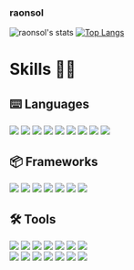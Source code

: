 ### raonsol

![raonsol's stats](https://github-readme-stats.vercel.app/api?username=raonsol&show_icons=true&theme=vue)
[![Top Langs](https://github-readme-stats.vercel.app/api/top-langs/?username=raonsol&theme=vue&layout=compact)](https://github.com/anuraghazra/github-readme-stats)


# Skills 💪🏻
## ⌨️ Languages
<a href="" target="_blank"><img src="https://img.shields.io/badge/C-A8B9CC?style=for-the-badge&logo=C&logoColor=white"/></a>
<a href="" target="_blank"><img src="https://img.shields.io/badge/C++-00599C?style=for-the-badge&logo=C%2B%2B&logoColor=white"/></a>
<a href="" target="_blank"><img src="https://img.shields.io/badge/Python-3776AB?style=for-the-badge&logo=Python&logoColor=white"/></a>
<a href="" target="_blank"><img src="https://img.shields.io/badge/Java-007396?style=for-the-badge&logo=Java&logoColor=white"/></a>
<a href="" target="_blank"><img src="https://img.shields.io/badge/JavaScript-F7DF1E?style=for-the-badge&logo=JavaScript&logoColor=black"/></a>
<a href="" target="_blank"><img src="https://img.shields.io/badge/HTML5-E34F26?style=for-the-badge&logo=HTML5&logoColor=white"/></a>
<a href="" target="_blank"><img src="https://img.shields.io/badge/CSS3-1572B6?style=for-the-badge&logo=CSS3&logoColor=white"/></a>
<a href="" target="_blank"><img src="https://img.shields.io/badge/LaTeX-008080?style=for-the-badge&logo=LaTeX&logoColor=white"/></a>
<a href="" target="_blank"><img src="https://img.shields.io/badge/Markdown-000000?style=for-the-badge&logo=Markdown&logoColor=white"/></a>


## 📦 Frameworks
<a href="" target="_blank"><img src="https://img.shields.io/badge/TensorFlow-FF6F00?style=for-the-badge&logo=TensorFlow&logoColor=white"/></a>
<a href="" target="_blank"><img src="https://img.shields.io/badge/Keras-D00000?style=for-the-badge&logo=Keras&logoColor=white"/></a>
<a href="" target="_blank"><img src="https://img.shields.io/badge/PyTorch-EE4C2C?style=for-the-badge&logo=PyTorch&logoColor=white"/></a>
<a href="" target="_blank"><img src="https://img.shields.io/badge/scikit learn-F7931E?style=for-the-badge&logo=scikitlearn&logoColor=white"/></a>
<a href="" target="_blank"><img src="https://img.shields.io/badge/OpenCV-5C3EE8?style=for-the-badge&logo=OpenCV&logoColor=white"/></a>
<a href="" target="_blank"><img src="https://img.shields.io/badge/Django-092E20?style=for-the-badge&logo=Django&logoColor=white"/></a>
<a href="" target="_blank"><img src="https://img.shields.io/badge/MySQL-4479A1?style=for-the-badge&logo=MySQL&logoColor=white"/></a>


## 🛠 Tools
<a href="" target="_blank"><img src="https://img.shields.io/badge/git-F05032?style=for-the-badge&logo=git&logoColor=white"/></a>
<a href="" target="_blank"><img src="https://img.shields.io/badge/SVN-809CC9?style=for-the-badge&logo=Subversion&logoColor=white"/></a>
<a href="" target="_blank"><img src="https://img.shields.io/badge/VSCode-007ACC?style=for-the-badge&logo=VisualStudioCode&logoColor=white"/></a>
<a href="" target="_blank"><img src="https://img.shields.io/badge/VS-5C2D91?style=for-the-badge&logo=VisualStudio&logoColor=white"/></a>
<a href="" target="_blank"><img src="https://img.shields.io/badge/Xcode-147EFB?style=for-the-badge&logo=Xcode&logoColor=white"/></a>
<a href="" target="_blank"><img src="https://img.shields.io/badge/IntelliJ-000000?style=for-the-badge&logo=IntelliJIDEA&logoColor=white"/></a>
<a href="" target="_blank"><img src="https://img.shields.io/badge/Vim-019733?style=for-the-badge&logo=Vim&logoColor=white"/></a>   
<a href="" target="_blank"><img src="https://img.shields.io/badge/XD-FF61F6?style=for-the-badge&logo=AdobeXD&logoColor=white"/></a>
<a href="" target="_blank"><img src="https://img.shields.io/badge/Illustrator-FF9A00?style=for-the-badge&logo=AdobeIllustrator&logoColor=white"/></a>
<a href="" target="_blank"><img src="https://img.shields.io/badge/Indesign-FF3366?style=for-the-badge&logo=AdobeIndesign&logoColor=white"/></a>
<a href="" target="_blank"><img src="https://img.shields.io/badge/Photoshop-31A8FF?style=for-the-badge&logo=AdobePhotoshop&logoColor=white"/></a>
<a href="" target="_blank"><img src="https://img.shields.io/badge/Lightroom Classic-31A8FF?style=for-the-badge&logo=AdobeLightroomClassic&logoColor=white"/></a>
<a href="" target="_blank"><img src="https://img.shields.io/badge/Premiere Pro-9999FF?style=for-the-badge&logo=AdobePremierePro&logoColor=white"/></a>
<a href="" target="_blank"><img src="https://img.shields.io/badge/After Effects-9999FF?style=for-the-badge&logo=AdobeAfterEffects&logoColor=white"/></a>
